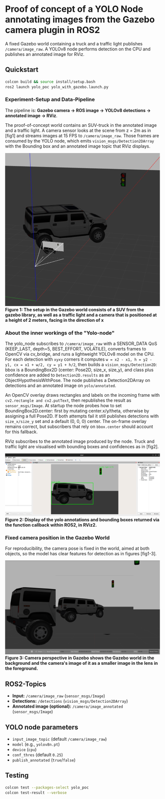 # Proof of concept of a YOLO Node annotating images from the Gazebo camera plugin in ROS2

A fixed Gazebo world containing a truck and a traffic light publishes `/camera/image_raw`.
A YOLOv8 node performs detection on the CPU and publishes an annotated image for RViz.

## Quickstart
```bash
colcon build && source install/setup.bash
ros2 launch yolo_poc yolo_with_gazebo.launch.py
```

### Experiment-Setup and Data-Pipeline
The pipeline is: **Gazebo camera → ROS image → YOLOv8 detections → annotated image → RViz**.

The proof-of-concept world contains an SUV-truck in the annotated image and a traffic light. A camera sensor looks at the scene from z = 2m as in [fig1] and streams images at 15 FPS to `/camera/image_raw`. Those frames are consumed by the YOLO node, which emits `vision_msgs/Detection2DArray` with the Bounding box and an annotated image topic that RViz displays.

<a id="fig1"></a>
[![POC setup](docs/poc-setup_in-gazebo-with-yolo_truck-setup.png)](docs/poc-setup_in-gazebo-with-yolo_truck-setup.png)
**Figure 1: The setup in the Gazebo world consists of a SUV from the gazebo library, as well as a traffic light and a camera that is positioned at a height of 2 meters, facing in the direction of x**

### About the inner workings of the "Yolo-node"

The yolo_node subscribes to `/camera/image_raw` with a SENSOR_DATA QoS (KEEP_LAST, depth=5, BEST_EFFORT, VOLATILE), converts frames to OpenCV via cv_bridge, and runs a lightweight YOLOv8 model on the CPU. For each detection with `xyxy` corners it computes `w = x2 - x1, h = y2 - y1, cx = x1 + w/2, cy = y1 + h/2`, then builds a `vision_msgs/Detection2D`: bbox is a BoundingBox2D (center: Pose2D, size_x, size_y), and class plus confidence are added to `Detection2D.results` as an ObjectHypothesisWithPose. The node publishes a Detection2DArray on detections and an annotated image on `yolo/annotated`.

An OpenCV overlay draws rectangles and labels on the incoming frame with `cv2.rectangle and cv2.putText`, then republishes the result as `sensor_msgs/Image`. At startup the node probes how to set BoundingBox2D.center: first by mutating center.x/y/theta, otherwise by assigning a full Pose2D. If both attempts fail it still publishes detections with `size_x/size_y` set and a default (0, 0, 0) center. The on-frame overlay remains correct, but subscribers that rely on `bbox.center` should account for this fallback.

RViz subscribes to the annotated image produced by the node. Truck and traffic light are visualised with bounding boxes and confidences as in [fig2].

<a id="fig2"></a>
[![RViz annotated image](docs/yolo-annotated-image_in_rviz.png)](docs/yolo-annotated-image_in_rviz.png)
**Figure 2: Display of the yolo annotations and bounding boxes returned via the function callback within ROS2, in RViz2.**

### Fixed camera position in the Gazebo World
For reproducibility, the camera pose is fixed in the world, aimed at both objects, so the model has clear features for detection as in figures [fig1-3].

<a id="fig3"></a>
[![Camera perspective](docs/camera-perspective-in-gazebo-with-yolo_truck-setup.png)](docs/camera-perspective-in-gazebo-with-yolo_truck-setup.png)
**Figure 3: Camera perspective in Gazebo shows the Gazebo world in the background and the camera's image of it as a smaller image in the lens in the foreground.**

## ROS2-Topics
- **Input:** `/camera/image_raw` (`sensor_msgs/Image`)
- **Detections:** `/detections` (`vision_msgs/Detection2DArray`)
- **Annotated image (optional):** `/camera/image_annotated` (`sensor_msgs/Image`)

## YOLO node parameters
- `input_image_topic` (default `/camera/image_raw`)
- `model` (e.g., `yolov8n.pt`)
- `device` (`cpu`)
- `conf_thres` (default `0.25`)
- `publish_annotated` (`true`/`false`)

## Testing
```bash
colcon test --packages-select yolo_poc
colcon test-result --verbose
```


